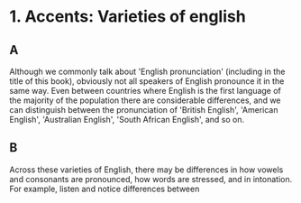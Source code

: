 # 1. Accents: Varieties of english

## A

Although we commonly talk about 'English pronunciation' (including in the title of this book), obviously not all speakers of English pronounce it in the same way. Even between countries where English is the first language of the majority of the population there are considerable differences, and we can distinguish between the pronunciation of 'British English', 'American English', 'Australian English', 'South African English', and so on.

## B

Across these varieties of English, there may be differences in how vowels and consonants are pronounced, how words are stressed, and in intonation. For example, listen and notice differences between